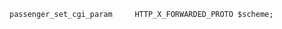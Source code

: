 <!-- usedin: [ _includes/_inlines/Tutorials/Rails/1900-01-20-passenger-5] - layout: code post: 1900-01-20-passenger-5_cloud-66-supports-deployments-with-t.md  -->

```
passenger_set_cgi_param     HTTP_X_FORWARDED_PROTO $scheme;
```
